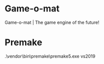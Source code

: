 # Game-o-mat
Game-o-mat | The game engine of the future!


# Premake

.\vendor\bin\premake\premake5.exe vs2019